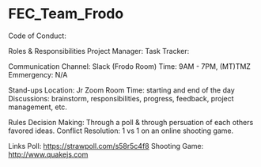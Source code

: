 # FEC_Team_Frodo

Code of Conduct:

  Roles & Responsibilities
    Project Manager:
    Task Tracker:
    
    
  Communication
    Channel: Slack (Frodo Room)
    Time: 9AM - 7PM, (MT)TMZ
    Emmergency: N/A


  Stand-ups
    Location: Jr Zoom Room
    Time: starting and end of the day
    Discussions: brainstorm, responsibilities, progress, feedback, project management, etc.
    

  Rules
    Decision Making: Through a poll & through persuation of each others favored ideas.
    Conflict Resolution: 1 vs 1 on an online shooting game.
    
    
  Links
    Poll: https://strawpoll.com/s58r5c4f8
    Shooting Game: http://www.quakejs.com
